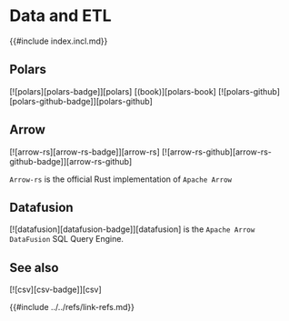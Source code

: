 # Data and ETL

{{#include index.incl.md}}

## Polars

[![polars][polars-badge]][polars]  [(book)][polars-book]  [![polars-github][polars-github-badge]][polars-github]

## Arrow

[![arrow-rs][arrow-rs-badge]][arrow-rs]  [![arrow-rs-github][arrow-rs-github-badge]][arrow-rs-github]

`Arrow-rs` is the official Rust implementation of `Apache Arrow`

## Datafusion

[![datafusion][datafusion-badge]][datafusion] is the `Apache Arrow DataFusion` SQL Query Engine.

## See also

[![csv][csv-badge]][csv]

[ex-polars]: index.md#polars
[ex-arrow]: index.md#arrow
[ex-datafusion]: index.md#datafusion
{{#include ../../refs/link-refs.md}}
